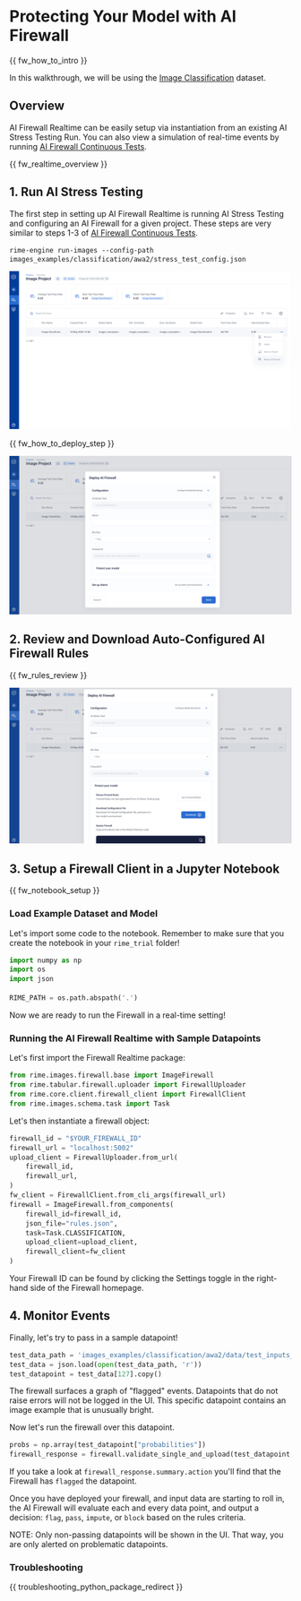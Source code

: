 # Protecting Your Model with AI Firewall

{{ fw_how_to_intro }}

In this walkthrough, we will be using the <a target="_blank" rel="noopener" href="https://cvml.ist.ac.at/AwA2/">Image Classification</a> dataset.

## Overview

AI Firewall Realtime can be easily setup via instantiation from an existing AI Stress Testing Run. You can also view a simulation of real-time events by running [AI Firewall Continuous Tests](rime_ai_firewall_continuous_tests_cv.md).

{{ fw_realtime_overview }}

## 1. Run AI Stress Testing

The first step in setting up AI Firewall Realtime is running AI Stress Testing and configuring an AI Firewall for a given project. These steps are very similar to steps 1-3 of [AI Firewall Continuous Tests](rime_ai_firewall_continuous_tests_cv.md).
```
rime-engine run-images --config-path images_examples/classification/awa2/stress_test_config.json
```

<img src="../../_static/ui/FirewallConfig0_image.png" />

{{ fw_how_to_deploy_step }}

<img src="../../_static/ui/FirewallConfig_image.png" />

## 2. Review and Download Auto-Configured AI Firewall Rules

{{ fw_rules_review }}

<img src="../../_static/ui/FirewallConfig_Rules_image.png" />

## 3. Setup a Firewall Client in a Jupyter Notebook

{{ fw_notebook_setup }}

### Load Example Dataset and Model

Let's import some code to the notebook. Remember to make sure that you create the notebook in your `rime_trial` folder!
```python
import numpy as np
import os
import json

RIME_PATH = os.path.abspath('.')
```

Now we are ready to run the Firewall in a real-time setting!

### Running the AI Firewall Realtime with Sample Datapoints

Let's first import the Firewall Realtime package:
```python
from rime.images.firewall.base import ImageFirewall
from rime.tabular.firewall.uploader import FirewallUploader
from rime.core.client.firewall_client import FirewallClient
from rime.images.schema.task import Task
```

Let's then instantiate a firewall object:
```python
firewall_id = "$YOUR_FIREWALL_ID"
firewall_url = "localhost:5002"
upload_client = FirewallUploader.from_url(
    firewall_id,
    firewall_url,
)
fw_client = FirewallClient.from_cli_args(firewall_url)
firewall = ImageFirewall.from_components(
    firewall_id=firewall_id,
    json_file="rules.json",
    task=Task.CLASSIFICATION,
    upload_client=upload_client,
    firewall_client=fw_client
)
```

Your Firewall ID can be found by clicking the Settings toggle in the right-hand side of the Firewall homepage.

## 4. Monitor Events

Finally, let's try to pass in a sample datapoint!
```python
test_data_path = 'images_examples/classification/awa2/data/test_inputs_trial.json'
test_data = json.load(open(test_data_path, 'r'))
test_datapoint = test_data[127].copy()
```

The firewall surfaces a graph of "flagged" events. Datapoints that do not raise errors will not be logged in the UI.
This specific datapoint contains an image example that is unusually bright.

Now let's run the firewall over this datapoint.
```python
probs = np.array(test_datapoint["probabilities"])
firewall_response = firewall.validate_single_and_upload(test_datapoint, pred=probs)
```

If you take a look at `firewall_response.summary.action` you'll find that the Firewall has `flagged` the datapoint.

Once you have deployed your firewall, and input data are starting to roll in, the AI Firewall will evaluate each and every data point, and output a decision: `flag`, `pass`, `impute`, or `block` based on the rules criteria.

NOTE: Only non-passing datapoints will be shown in the UI. That way, you are only alerted on problematic datapoints.

### Troubleshooting
{{ troubleshooting_python_package_redirect }}
